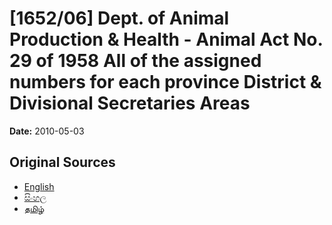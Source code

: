 # [1652/06] Dept. of Animal Production & Health - Animal Act No. 29 of 1958 All of the assigned numbers for each province District & Divisional Secretaries Areas

**Date:** 2010-05-03

## Original Sources

- [English](https://documents.gov.lk/view/extra-gazettes/2010/5/1652-06_E.pdf)
- [සිංහල](https://documents.gov.lk/view/extra-gazettes/2010/5/1652-06_S.pdf)
- [தமிழ்](https://documents.gov.lk/view/extra-gazettes/2010/5/1652-06_T.pdf)
